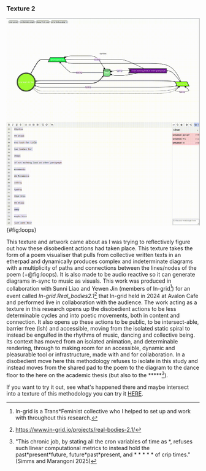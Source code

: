 
### Texture 2

![A screenshot of the work generating looped diagrams (top) from the collective etherpad (bellow)](../04_media/Pad_Loop.png){#fig:loops}

This texture and artwork came about as I was trying to reflectively figure out how these disobedient actions had taken place. This texture takes the form of a poem visualiser that pulls from collective written texts in an etherpad and dynamically produces complex and indeterminate diagrams with a multiplicity of paths and connections between the lines/nodes of the poem (+@fig:loops). It is also made to be audio reactive so it can generate diagrams in-sync to music as visuals. This work was produced in collaboration with Sunni Liao and Yewen Jin (members of In-grid[^q5]) for an event called *In-grid.Real\_bodies2.1*[^l1] that In-grid held in 2024 at Avalon Cafe and performed live in collaboration with the audience. The work acting as a texture in this research opens up the disobedient actions to be less determinable cycles and into poetic movements, both in content and connection. It also opens up these actions to be public, to be intersect-able, barrier free (ish) and accessible, moving from the isolated static spiral to instead be engulfed in the rhythms of music, dancing and collective being. Its context has moved from an isolated animation, and determinable rendering, through to making room for an accessible, dynamic and pleasurable tool or infrastructure, made with and for collaboration. In a disobedient move here this methodology refuses to isolate in this study and instead moves from the shared pad to the poem to the diagram to the dance floor to the here on the academic thesis (but also to the \*\*\*\*\*[^q6]).

If you want to try it out, see what\'s happened there and maybe intersect into a texture of this methodology you can try it [HERE](https://georgie-png.github.io/etherpad-vis/).

[^q5]: In-grid is a Trans\*Feminist collective who I helped to set up and work with throughout this research.
[^q6]: "This chronic job, by stating all the cron variables of time as \*, refuses such linear computational metrics to instead hold the past\*present\*future, future\*past\*present, and \* \* \* \* \* of crip times." (Simms and Marangoni 2025)
[^l1]: https://www.in-grid.io/projects/real-bodies-2.1/

